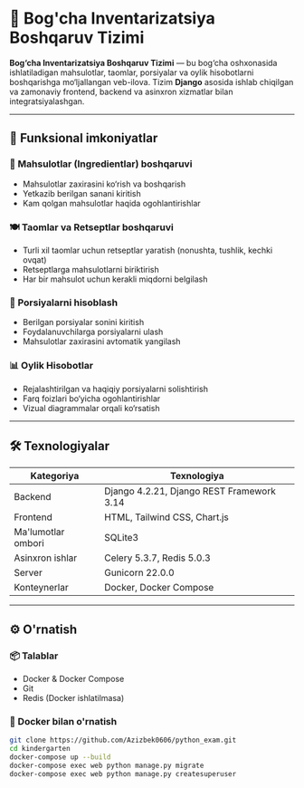 # 🏫 Bog'cha Inventarizatsiya Boshqaruv Tizimi

**Bog‘cha Inventarizatsiya Boshqaruv Tizimi** — bu bog‘cha oshxonasida ishlatiladigan mahsulotlar, taomlar, porsiyalar va oylik hisobotlarni boshqarishga mo‘ljallangan veb-ilova. Tizim **Django** asosida ishlab chiqilgan va zamonaviy frontend, backend va asinxron xizmatlar bilan integratsiyalashgan.

---

## 📌 Funksional imkoniyatlar

### 🧺 Mahsulotlar (Ingredientlar) boshqaruvi
- Mahsulotlar zaxirasini ko‘rish va boshqarish
- Yetkazib berilgan sanani kiritish
- Kam qolgan mahsulotlar haqida ogohlantirishlar

### 🍽 Taomlar va Retseptlar boshqaruvi
- Turli xil taomlar uchun retseptlar yaratish (nonushta, tushlik, kechki ovqat)
- Retseptlarga mahsulotlarni biriktirish
- Har bir mahsulot uchun kerakli miqdorni belgilash

### 🔢 Porsiyalarni hisoblash
- Berilgan porsiyalar sonini kiritish
- Foydalanuvchilarga porsiyalarni ulash
- Mahsulotlar zaxirasini avtomatik yangilash

### 📊 Oylik Hisobotlar
- Rejalashtirilgan va haqiqiy porsiyalarni solishtirish
- Farq foizlari bo‘yicha ogohlantirishlar
- Vizual diagrammalar orqali ko‘rsatish

---

## 🛠 Texnologiyalar

| Kategoriya     | Texnologiya                              |
|----------------|------------------------------------------|
| Backend        | Django 4.2.21, Django REST Framework 3.14 |
| Frontend       | HTML, Tailwind CSS, Chart.js             |
| Ma'lumotlar ombori | SQLite3                               |
| Asinxron ishlar| Celery 5.3.7, Redis 5.0.3                |
| Server         | Gunicorn 22.0.0                          |
| Konteynerlar   | Docker, Docker Compose                   |

---

## ⚙️ O'rnatish

### 📦 Talablar
- Docker & Docker Compose
- Git
- Redis (Docker ishlatilmasa)

### 🐳 Docker bilan o'rnatish

```bash
git clone https://github.com/Azizbek0606/python_exam.git
cd kindergarten
docker-compose up --build
docker-compose exec web python manage.py migrate
docker-compose exec web python manage.py createsuperuser
